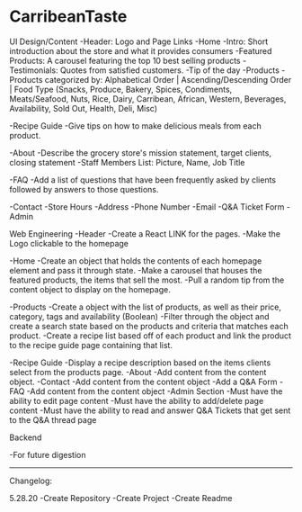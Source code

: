 # CarribeanTaste


UI Design/Content
-Header: Logo and Page Links
-Home
	-Intro: Short introduction about the store and what it provides consumers
	-Featured Products: A carousel featuring the top 10 best selling products
	-Testimonials: Quotes from satisfied customers.
	-Tip of the day	
-Products
	-Products categorized by: Alphabetical Order | Ascending/Descending Order | Food 	Type (Snacks, Produce, Bakery, Spices, Condiments, Meats/Seafood, Nuts, Rice, 	Dairy, Carribean, African, Western, Beverages, Availability, Sold Out, Health, Deli, 	Misc)

-Recipe Guide
	-Give tips on how to make delicious meals from each product.

-About
	-Describe the grocery store's mission statement, target clients, closing statement
 	-Staff Members List: Picture, Name, Job Title

-FAQ
	-Add a list of questions that have been frequently asked by clients followed by 	answers to those questions.

-Contact
	-Store Hours
	-Address
	-Phone Number
	-Email
	-Q&A Ticket Form 
-Admin 

Web Engineering
-Header 
	-Create a React LINK for the pages.
	-Make the Logo clickable to the homepage

-Home
	-Create an object that holds the contents of each homepage element and pass it 	through state.
	-Make a carousel that houses the featured products, the items that sell the most.
	-Pull a random tip from the content object to display on the homepage. 

-Products
	-Create a object with the list of products, as well as their price, category, tags and 	availability (Boolean)
	-Filter through the object and create a search state based on the products and 	criteria that matches each product.
	-Create a recipe list based off of each product and link the product to the recipe 	guide page containing that list.

-Recipe Guide
	-Display a recipe description based on the items clients select from the products 	page.
-About
	-Add content from the content object.
-Contact
	-Add content from the content object
	-Add a Q&A Form
-FAQ
	-Add content from the content object
-Admin Section
	-Must have the ability to edit page content
	-Must have the ability to add/delete page content
	-Must have the ability to read and answer Q&A Tickets that get sent to the Q&A 	thread page

Backend

-For future digestion


-------------------------------------

Changelog:

5.28.20
-Create Repository
-Create Project
-Create Readme

